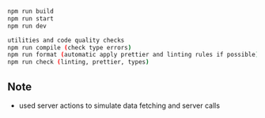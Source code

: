 ```bash
npm run build
npm run start
npm run dev

utilities and code quality checks
npm run compile (check type errors)
npm run format (automatic apply prettier and linting rules if possible)
npm run check (linting, prettier, types)
```

## Note

- used server actions to simulate data fetching and server calls
